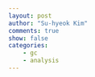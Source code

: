 ```yaml
---
layout: post
author: "Su-hyeok Kim"
comments: true
show: false
categories:
    - gc
    - analysis
---
```

